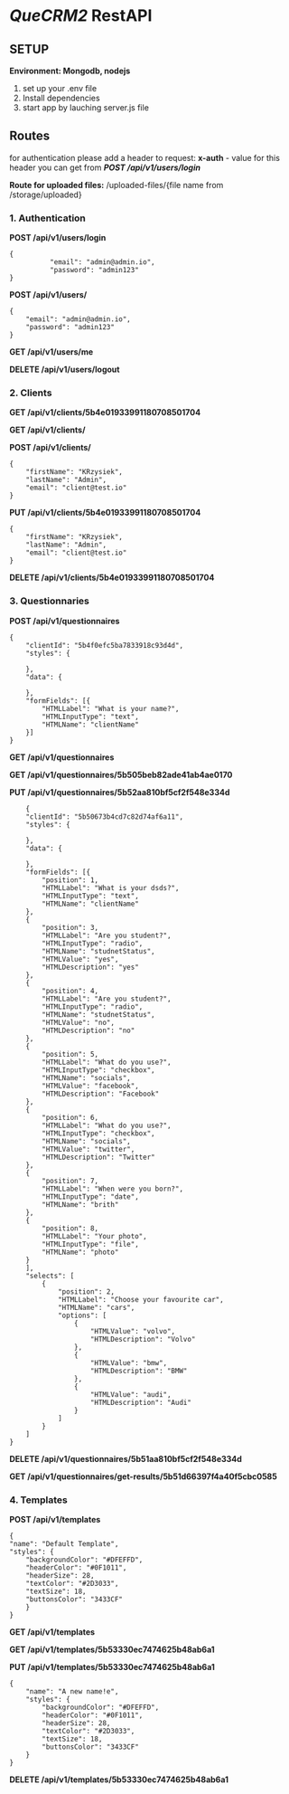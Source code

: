 # _QueCRM2_ RestAPI

## SETUP

**Environment: Mongodb, nodejs**

1. set up your .env file
2. Install dependencies
3. start app by lauching server.js file


## Routes

for authentication please add a header to request: **x-auth** - value for this header you
can get from **_POST /api/v1/users/login_**


**Route for uploaded files:**
/uploaded-files/{file name from /storage/uploaded}

### 1. Authentication
**POST /api/v1/users/login**


    {
              "email": "admin@admin.io",
              "password": "admin123"
    }
    
**POST /api/v1/users/**

    {
        "email": "admin@admin.io",
        "password": "admin123"
    }
    
**GET /api/v1/users/me**

**DELETE /api/v1/users/logout**

### 2. Clients

**GET /api/v1/clients/5b4e01933991180708501704**

**GET /api/v1/clients/**

**POST /api/v1/clients/**

    {
        "firstName": "KRzysiek",
        "lastName": "Admin",
        "email": "client@test.io"
    }
    
**PUT /api/v1/clients/5b4e01933991180708501704**

    {
        "firstName": "KRzysiek",
        "lastName": "Admin",
        "email": "client@test.io"
    }
    
**DELETE /api/v1/clients/5b4e01933991180708501704**

### 3. Questionnaries 

**POST /api/v1/questionnaires**

    {
        "clientId": "5b4f0efc5ba7833918c93d4d",
        "styles": {
            
        },
        "data": {
            
        },
        "formFields": [{
            "HTMLLabel": "What is your name?",
            "HTMLInputType": "text",
            "HTMLName": "clientName"
        }]
    }

**GET /api/v1/questionnaires**

**GET /api/v1/questionnaires/5b505beb82ade41ab4ae0170**

**PUT /api/v1/questionnaires/5b52aa810bf5cf2f548e334d**

        {
        "clientId": "5b50673b4cd7c82d74af6a11",
        "styles": {
            
        },
        "data": {
            
        },
        "formFields": [{
            "position": 1,
            "HTMLLabel": "What is your dsds?",
            "HTMLInputType": "text",
            "HTMLName": "clientName"
        },
        {
            "position": 3,
            "HTMLLabel": "Are you student?",
            "HTMLInputType": "radio",
            "HTMLName": "studnetStatus",
            "HTMLValue": "yes",
            "HTMLDescription": "yes"
        },
        {
            "position": 4,
            "HTMLLabel": "Are you student?",
            "HTMLInputType": "radio",
            "HTMLName": "studnetStatus",
            "HTMLValue": "no",
            "HTMLDescription": "no"
        },
        {
            "position": 5,
            "HTMLLabel": "What do you use?",
            "HTMLInputType": "checkbox",
            "HTMLName": "socials",
            "HTMLValue": "facebook",
            "HTMLDescription": "Facebook"
        },
        {
            "position": 6,
            "HTMLLabel": "What do you use?",
            "HTMLInputType": "checkbox",
            "HTMLName": "socials",
            "HTMLValue": "twitter",
            "HTMLDescription": "Twitter"
        },
        {
            "position": 7,
            "HTMLLabel": "When were you born?",
            "HTMLInputType": "date",
            "HTMLName": "brith"
        },
        {
            "position": 8,
            "HTMLLabel": "Your photo",
            "HTMLInputType": "file",
            "HTMLName": "photo"
        }
        ],
        "selects": [
            {
                "position": 2,
                "HTMLLabel": "Choose your favourite car",
                "HTMLName": "cars",
                "options": [
                    {
                        "HTMLValue": "volvo",
                        "HTMLDescription": "Volvo"
                    },
                    {
                        "HTMLValue": "bmw",
                        "HTMLDescription": "BMW"
                    },
                    {
                        "HTMLValue": "audi",
                        "HTMLDescription": "Audi"
                    }
                ]
            }
        ]
    }

**DELETE /api/v1/questionnaires/5b51aa810bf5cf2f548e334d**

**GET /api/v1/questionnaires/get-results/5b51d66397f4a40f5cbc0585**

### 4. Templates

**POST /api/v1/templates**

    {
    "name": "Default Template",
    "styles": {
        "backgroundColor": "#DFEFFD",
        "headerColor": "#0F1011",
        "headerSize": 28,
        "textColor": "#2D3033",
        "textSize": 18,
        "buttonsColor": "3433CF"
        }
    }

**GET /api/v1/templates**

**GET /api/v1/templates/5b53330ec7474625b48ab6a1**

**PUT /api/v1/templates/5b53330ec7474625b48ab6a1**

    {
        "name": "A new name!e",
        "styles": {
            "backgroundColor": "#DFEFFD",
            "headerColor": "#0F1011",
            "headerSize": 28,
            "textColor": "#2D3033",
            "textSize": 18,
            "buttonsColor": "3433CF"
        }
    }

**DELETE /api/v1/templates/5b53330ec7474625b48ab6a1**